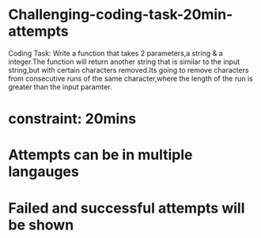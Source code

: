 # Challenging-coding-task-20min-attempts
Coding Task: Write  a function that takes 2 parameters,a string & a integer.The function will return another string that is similar to the input string,but with certain characters removed.Its going to remove characters from consecutive runs of the same character,where the length of the run is greater than the input paramter.

# constraint: 20mins
# Attempts can be in multiple langauges 
# Failed and successful attempts will be shown
